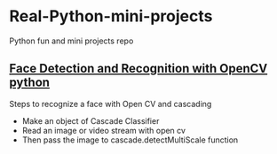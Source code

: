# Real-Python-mini-projects
Python fun and mini projects repo

<h2><a href="./Face-Detection-and-Recognition"> Face Detection and Recognition with OpenCV python</a> </h2>
<p> Steps to recognize a face with Open CV and cascading </p>
<ul>
  <li> Make an object of Cascade Classifier </li>
  <li> Read an image or video stream with open cv </li>
  <li> Then pass the image to cascade.detectMultiScale function </li>
 </ul>
